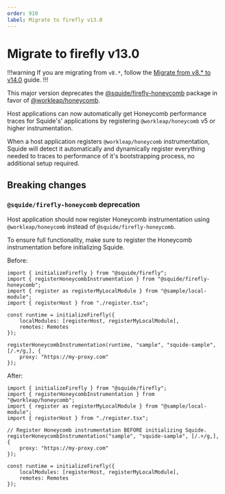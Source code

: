 ```yaml
---
order: 910
label: Migrate to firefly v13.0
---
```


# Migrate to firefly v13.0

!!!warning
If you are migrating from `v8.*`, follow the [Migrate from v8.* to v14.0](./migrate-from-v8-to-v14.0.md) guide.
!!!

This major version deprecates the [@squide/firefly-honeycomb](https://www.npmjs.com/package/@squide/firefly-honeycomb) package in favor of [@workleap/honeycomb](https://www.npmjs.com/package/@workleap/honeycomb).

Host applications can now automatically get Honeycomb performance traces for Squide's' applications by registering `@workleap/honeycomb` v5 or higher instrumentation.

When a host application registers `@workleap/honeycomb` instrumentation, Squide will detect it automatically and dynamically register everything needed to traces to performance of it's bootstrapping process, no additional setup required.

## Breaking changes

### `@squide/firefly-honeycomb` deprecation

Host application should now register Honeycomb instrumentation using `@workleap/honeycomb` instead of `@squide/firefly-honeycomb`.

To ensure full functionality, make sure to register the Honeycomb instrumentation before initializing Squide.

Before:

```tsx !#2,11-13 bootstrap.tsx
import { initializeFirefly } from "@squide/firefly";
import { registerHoneycombInstrumentation } from "@squide/firefly-honeycomb";
import { register as registerMyLocalModule } from "@sample/local-module";
import { registerHost } from "./register.tsx";

const runtime = initializeFirefly({
    localModules: [registerHost, registerMyLocalModule],
    remotes: Remotes
});

registerHoneycombInstrumentation(runtime, "sample", "squide-sample", [/.+/g,], {
    proxy: "https://my-proxy.com"
});
```

After:

```tsx !#2,7-9 bootstrap.tsx
import { initializeFirefly } from "@squide/firefly";
import { registerHoneycombInstrumentation } from "@workleap/honeycomb";
import { register as registerMyLocalModule } from "@sample/local-module";
import { registerHost } from "./register.tsx";

// Register Honeycomb instrumentation BEFORE initializing Squide.
registerHoneycombInstrumentation("sample", "squide-sample", [/.+/g,], {
    proxy: "https://my-proxy.com"
});

const runtime = initializeFirefly({
    localModules: [registerHost, registerMyLocalModule],
    remotes: Remotes
});
```

